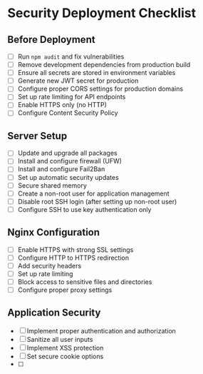 # Security Deployment Checklist

## Before Deployment

- [ ] Run `npm audit` and fix vulnerabilities
- [ ] Remove development dependencies from production build
- [ ] Ensure all secrets are stored in environment variables
- [ ] Generate new JWT secret for production
- [ ] Configure proper CORS settings for production domains
- [ ] Set up rate limiting for API endpoints
- [ ] Enable HTTPS only (no HTTP)
- [ ] Configure Content Security Policy

## Server Setup

- [ ] Update and upgrade all packages
- [ ] Install and configure firewall (UFW)
- [ ] Install and configure Fail2Ban
- [ ] Set up automatic security updates
- [ ] Secure shared memory
- [ ] Create a non-root user for application management
- [ ] Disable root SSH login (after setting up non-root user)
- [ ] Configure SSH to use key authentication only

## Nginx Configuration

- [ ] Enable HTTPS with strong SSL settings
- [ ] Configure HTTP to HTTPS redirection
- [ ] Add security headers
- [ ] Set up rate limiting
- [ ] Block access to sensitive files and directories
- [ ] Configure proper proxy settings

## Application Security

- [ ] Implement proper authentication and authorization
- [ ] Sanitize all user inputs
- [ ] Implement XSS protection
- [ ] Set secure cookie options
- [ ]